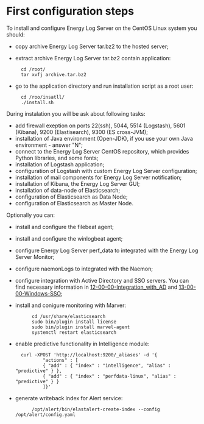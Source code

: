 First configuration steps
=========================
To install and configure Energy Log Server on the CentOS Linux system you should:
- copy archive Energy Log Server tar.bz2 to the hosted server;
- extract archive Energy Log Server tar.bz2 contain application:

        cd /root/
        tar xvfj archive.tar.bz2

- go to the application directory and run installation script as a root user:

        cd /roo/insatll/
        ./install.sh

During instalation you will be ask about following tasks:
- add firewall exeption on ports 22(ssh), 5044, 5514 (Logstash), 5601 (Kibana), 9200 (Elastisearch), 9300 (ES cross-JVM);
- installation of Java environment (Open-JDK), if you use your own Java environment - answer "N";
- connect to the Energy Log Server CentOS repository, which provides Python libraries, and some fonts;
- installation of Logstash application;
- configuration of Logstash with custom Energy Log Server configuration;
- installation of mail components for Energy Log Server notification;
- installation of Kibana, the Energy Log Server GUI;
- installation of data-node of Elasticsearch;
- configuration of Elasticsearch as Data Node;
- configuration of Elasticsearch as Master Node.

Optionally you can:
- install and configure the filebeat agent;
- install and configure the winlogbeat agent;
- configure Energy Log Server perf_data to integrated with the Energy Log Server Monitor;
- configure naemonLogs to integrated with the Naemon;
- configure integration with Active Directory and SSO servers. You can find necessary information in [12-00-00-Integration_with_AD](/12-00-00-Integration_with_AD/12-00-00-Integration_with_AD.md) and [13-00-00-Windows-SSO](/13-00-00-Windows-SSO/13-00-00-Windows-SSO.md);
- install and conigure monitoring with Marver:

        	cd /usr/share/elasticsearch
        	sudo bin/plugin install license
        	sudo bin/plugin install marvel-agent
        	systemctl restart elasticsearch

- enable predictive functionality in Intelligence module:

    	curl -XPOST 'http://localhost:9200/_aliases' -d '{
         		"actions" : [
             	{ "add" : { "index" : "intelligence", "alias" : "predictive" } },
            	{ "add" : { "index" : "perfdata-linux", "alias" : "predictive" } }
         		]}'
     		
- generate writeback index for Alert service:
	
	        /opt/alert/bin/elastalert-create-index --config /opt/alert/config.yaml
